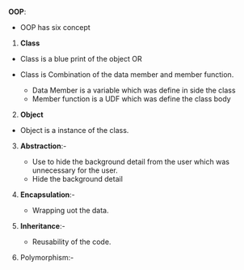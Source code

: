 **OOP**:
- OOP has six concept

1. **Class**
- Class is a blue print of the object
OR
- Class is Combination of the data member and member function.

    - Data Member is a variable which was define in side the class
    - Member function is a UDF which was define the class body

2. **Object**
- Object is a instance of the class.
  
3. **Abstraction**:- 
    - Use to hide the background detail from the user which was unnecessary for the user.
    - Hide the background detail
  
4. **Encapsulation**:-
    - Wrapping uot the data.
     
5. **Inheritance**:-
   - Reusability of the code.
  
6. Polymorphism:-
